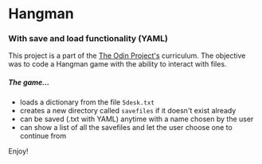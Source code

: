 # Hangman
### With save and load functionality (YAML)

This project is a part of the [The Odin Project's](theodinproject.com) curriculum. The objective was to code a Hangman game with the ability to interact with files. 

##### The game...
* loads a dictionary from the file `5desk.txt`
* creates a new directory called `savefiles` if it doesn't exist already
* can be saved (.txt with YAML) anytime with a name chosen by the user
* can show a list of all the savefiles and let the user choose one to continue from

Enjoy!